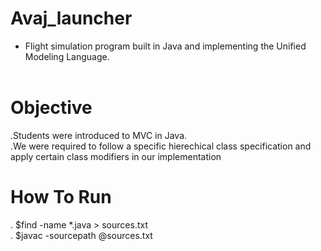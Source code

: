 # Avaj_launcher
- Flight simulation program built in Java and implementing the Unified Modeling Language. <br /> <br />
# Objective <br />
.Students were introduced to MVC in Java. <br />
.We were required to follow a specific hierechical class specification and apply certain class modifiers in our implementation <br />

# How To Run
. $find -name *.java > sources.txt <br />
. $javac -sourcepath @sources.txt <br />
